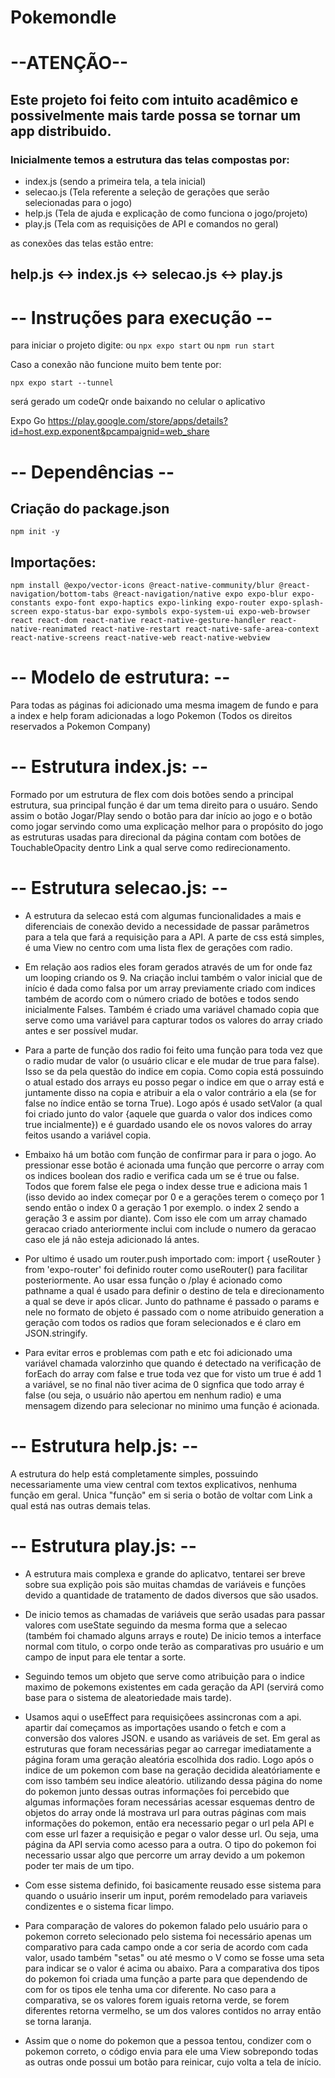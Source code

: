 # Pokemondle

# --ATENÇÃO--
## Este projeto foi feito com intuito acadêmico e possivelmente mais tarde possa se tornar um app distribuido.

### Inicialmente temos a estrutura das telas compostas por:
- index.js (sendo a primeira tela, a tela inicial)
- selecao.js (Tela referente a seleção de gerações que serão selecionadas para o jogo)
- help.js (Tela de ajuda e explicação de como funciona o jogo/projeto)
- play.js (Tela com as requisições de API e comandos no geral)

as conexões das telas estão entre:

## help.js <-> index.js <-> selecao.js <-> play.js

# -- Instruções para execução --

para iniciar o projeto digite:
ou
`npx expo start`
ou
`npm run start`

Caso a conexão não funcione muito bem tente por:

`npx expo start --tunnel`

será gerado um codeQr onde baixando no celular o aplicativo

Expo Go
https://play.google.com/store/apps/details?id=host.exp.exponent&pcampaignid=web_share

# -- Dependências --

## Criação do package.json
`npm init -y`

## Importações:
`npm install @expo/vector-icons @react-native-community/blur @react-navigation/bottom-tabs @react-navigation/native expo expo-blur expo-constants expo-font expo-haptics expo-linking expo-router expo-splash-screen expo-status-bar expo-symbols expo-system-ui expo-web-browser react react-dom react-native react-native-gesture-handler react-native-reanimated react-native-restart react-native-safe-area-context react-native-screens react-native-web react-native-webview`

# -- Modelo de estrutura: --
Para todas as páginas foi adicionado uma mesma imagem de fundo e para a index e help foram adicionadas a logo Pokemon (Todos os direitos reservados a Pokemon Company)

# -- Estrutura index.js: --
Formado por um estrutura de flex com dois botões sendo a principal estrutura, sua principal função é dar um tema direito para o usuáro. Sendo assim o botão Jogar/Play sendo o botão para dar início ao jogo e o botão como jogar servindo como uma explicação melhor para o propósito do jogo
as estruturas usadas para direcional da página contam com botões de TouchableOpacity dentro Link a qual serve como redirecionamento.

# -- Estrutura selecao.js: --
- A estrutura da selecao está com algumas funcionalidades a mais e diferenciais de conexão devido a 
necessidade de passar parâmetros para a tela que fará a requisição para a API. A parte de css está simples, é uma View no centro com uma lista flex de gerações com radio.

- Em relação aos radios eles foram gerados através de um for onde faz um looping criando os 9. Na criação inclui também o valor inicial que de início é dada como falsa por um array previamente criado com indices também de acordo com o número criado de botões e todos sendo inicialmente Falses. Também é criado uma variável chamado copia que serve como uma variável para capturar todos os valores do array criado antes e ser possível mudar.

- Para a parte de função dos radio foi feito uma função para toda vez que o radio mudar de valor (o usuário clicar e ele mudar de true para false). Isso se da pela questão do indice em copia. Como copia está possuindo o atual estado dos arrays eu posso pegar o indice em que o array está e juntamente disso na copia e atribuir a ela o valor contrário a ela (se for false no índice então se torna True). Logo após é usado setValor (a qual foi criado junto do valor {aquele que guarda o valor dos indices como true incialmente}) e é guardado usando ele os novos valores do array feitos usando a variável copia.

- Embaixo há um botão com função de confirmar para ir para o jogo. Ao pressionar esse botão é acionada uma função que percorre o array com os indices boolean dos radio e verifica cada um se é true ou false. Todos que forem false ele pega o index desse true e adiciona mais 1 (isso devido ao index começar por 0 e a gerações terem o começo por 1 sendo então o index 0 a geração 1 por exemplo. o index 2 sendo a geração 3 e assim por diante). Com isso ele com um array chamado geracao criado anteriormente inclui com include o numero da geracao caso ele já não esteja adicionado lá antes.

- Por ultimo é usado um router.push importado com: import { useRouter } from 'expo-router' foi definido router como useRouter() para facilitar posteriormente. Ao usar essa função o /play é acionado como pathname a qual é usado para definir o destino de tela e direcionamento a qual se deve ir após clicar. Junto do pathname é passado o params e nele no formato de objeto é passado com o nome atribuido generation a geração com todos os radios que foram selecionados e é claro em JSON.stringify.

- Para evitar erros e problemas com path e etc foi adicionado uma variável chamada valorzinho que quando é detectado na verificação de forEach do array com false e true toda vez que for visto um true é add 1 a variável, se no final não tiver acima de 0 signfica que todo array é false (ou seja, o usuário não apertou em nenhum radio) e uma mensagem dizendo para selecionar no minimo uma função é acionada.

# -- Estrutura help.js: --
A estrutura do help está completamente simples, possuindo necessariamente uma view central com textos explicativos, nenhuma função em geral. Unica "função" em si seria o botão de voltar com Link a qual está nas outras demais telas.

# -- Estrutura play.js: --
- A estrutura mais complexa e grande do aplicatvo, tentarei ser breve sobre sua explição pois são muitas chamdas de variáveis e funções devido a quantidade de tratamento de dados diversos que são usados.

- De inicio temos as chamadas de variáveis que serão usadas para passar valores com useState seguindo da mesma forma que a selecao (também foi chamado alguns arrays e route)
De inicio temos a interface normal com titulo, o corpo onde terão as comparativas pro usuário e um campo de input para ele tentar a sorte.

- Seguindo temos um objeto que serve como atribuição para o indice maximo de pokemons existentes em cada geração da API (servirá como base para o sistema de aleatoriedade mais tarde).

- Usamos aqui o useEffect para requisiçõees assincronas com a api. apartir daí começamos as importações usando o fetch e com a conversão dos valores JSON. e usando as variáveis de set. Em geral as estruturas que foram necessárias pegar ao carregar imediatamente a página foram uma geração aleatória escolhida dos radio. Logo após o indice de um pokemon com base na geração decidida aleatóriamente e com isso também seu indice aleatório. utilizando dessa página do nome do pokemon junto dessas outras informações foi percebido que algumas informações foram necessárias acessar esquemas dentro de objetos do array onde lá mostrava url para outras páginas com mais informações do pokemon, então era necessario pegar o url pela API e com esse url fazer a requisição e pegar o valor desse url. Ou seja, uma página da API servia como acesso para a outra. O tipo do pokemon foi necessario ussar algo que percorre um array devido a um pokemon poder ter mais de um tipo.
- Com esse sistema definido, foi basicamente reusado esse sistema para quando o usuário inserir um input, porém remodelado para variaveis condizentes e o sistema ficar limpo. 

- Para comparação de valores do pokemon falado pelo usuário para o pokemon correto selecionado pelo sistema foi necessário apenas um comparativo para cada campo onde a cor seria de acordo com cada valor, usado também "setas" ou até mesmo o V como se fosse uma seta para indicar se o valor é acima ou abaixo.
Para a comparativa dos tipos do pokemon foi criada uma função a parte para que dependendo de com for os tipos ele tenha uma cor diferente. No caso para a comparativa, se os valores forem iguais retorna verde, se forem diferentes retorna vermelho, se um dos valores contidos no array então se torna laranja.

- Assim que o nome do pokemon que a pessoa tentou, condizer com o pokemon correto, o código envia para ele uma View sobrepondo todas as outras onde possui um botão para reinicar, cujo volta a tela de início.
